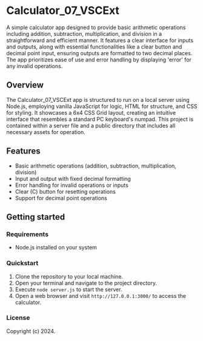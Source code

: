 # Calculator_07_VSCExt

A simple calculator app designed to provide basic arithmetic operations including addition, subtraction, multiplication, and division in a straightforward and efficient manner. It features a clear interface for inputs and outputs, along with essential functionalities like a clear button and decimal point input, ensuring outputs are formatted to two decimal places. The app prioritizes ease of use and error handling by displaying 'error' for any invalid operations.

## Overview

The Calculator_07_VSCExt app is structured to run on a local server using Node.js, employing vanilla JavaScript for logic, HTML for structure, and CSS for styling. It showcases a 6x4 CSS Grid layout, creating an intuitive interface that resembles a standard PC keyboard's numpad. This project is contained within a server file and a public directory that includes all necessary assets for operation.

## Features

- Basic arithmetic operations (addition, subtraction, multiplication, division)
- Input and output with fixed decimal formatting
- Error handling for invalid operations or inputs
- Clear (C) button for resetting operations
- Support for decimal point operations

## Getting started

### Requirements

- Node.js installed on your system

### Quickstart

1. Clone the repository to your local machine.
2. Open your terminal and navigate to the project directory.
3. Execute `node server.js` to start the server.
4. Open a web browser and visit `http://127.0.0.1:3000/` to access the calculator.

### License

Copyright (c) 2024.